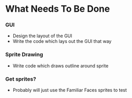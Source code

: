 # What Needs To Be Done
### GUI
- Design the layout of the GUI
- Write the code which lays out the GUI that way

### Sprite Drawing
- Write code which draws outline around sprite

### Get sprites?
- Probably will just use the Familiar Faces sprites to test

